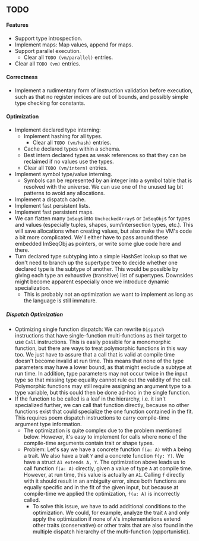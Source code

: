 ## TODO

#### Features

- Support type introspection.
- Implement maps: Map values, append for maps.
- Support parallel execution.
  - Clear all `TODO (vm/parallel)` entries.
- Clear all `TODO (vm)` entries.

#### Correctness

- Implement a rudimentary form of instruction validation before execution, such as that no register indices are out of bounds, and possibly simple type checking for constants.

#### Optimization

- Implement declared type interning:
  - Implement hashing for all types.
    - Clear all `TODO (vm/hash)` entries.
  - Cache declared types within a schema.
  - Best intern declared types as weak references so that they can be reclaimed if no values use the types.
  - Clear all `TODO (vm/intern)` entries.
- Implement symbol type/value interning.
  - Symbols can be represented by an integer into a symbol table that is resolved with the universe. We can use one of the unused tag bit patterns to avoid any allocations.
- Implement a dispatch cache.
- Implement fast persistent lists.
- Implement fast persistent maps.
- We can flatten many `ImSeq`s into `UncheckedArray`s or `ImSeqObj`s for types and values (especially tuples, shapes, sum/intersection types, etc.). This will save allocations when creating values, but also make the VM's code a bit more complicated. We'll either have to pass around these embedded ImSeqObj as pointers, or write some glue code here and there.
- Turn declared type subtyping into a simple HashSet lookup so that we don't need to branch up the supertype tree to decide whether one declared type is the subtype of another. This would be possible by giving each type an exhaustive (transitive) list of supertypes. Downsides might become apparent especially once we introduce dynamic specialization.
  - This is probably not an optimization we want to implement as long as the language is still immature.

##### Dispatch Optimization

- Optimizing single function dispatch: We can rewrite `Dispatch` instructions that have single-function multi-functions as their target to use `Call` instructions. This is easily possible for a monomorphic function, but there are ways to treat polymorphic functions in this way too. We just have to assure that a call that is valid at compile time doesn't become invalid at run time. This means that none of the type parameters may have a lower bound, as that might exclude a subtype at run time. In addition, type parameters may not occur twice in the input type so that missing type equality cannot rule out the validity of the call. Polymorphic functions may still require assigning an argument type to a type variable, but this could then be done ad-hoc in the single function.
- If the function to be called is a leaf in the hierarchy, i.e. it isn't specialized further, we can call that function directly, because no other functions exist that could specialize the one function contained in the fit. This requires poem dispatch instructions to carry compile-time argument type information. 
  - The optimization is quite complex due to the problem mentioned below. However, it's easy to implement for calls where none of the compile-time arguments contain trait or shape types.
  - Problem: Let's say we have a concrete function `f(a: A)` with `A` being a trait. We also have a trait `Y` and a concrete function `f(y: Y)`. We have a struct `A1 extends A, Y`. The optimization above leads us to call function `f(a: A)` directly, given a value of type `A` at compile time. However, at run time, this value is actually an `A1`. Calling `f` directly with it should result in an ambiguity error, since both functions are equally specific and in the fit of the given input, but because at compile-time we applied the optimization, `f(a: A)` is incorrectly called.
    - To solve this issue, we have to add additional conditions to the optimization. We could, for example, analyze the trait `A` and only apply the optimization if none of `A`'s implementations extend other traits (conservative) or other traits that are also found in the multiple dispatch hierarchy of the multi-function (opportunistic).
